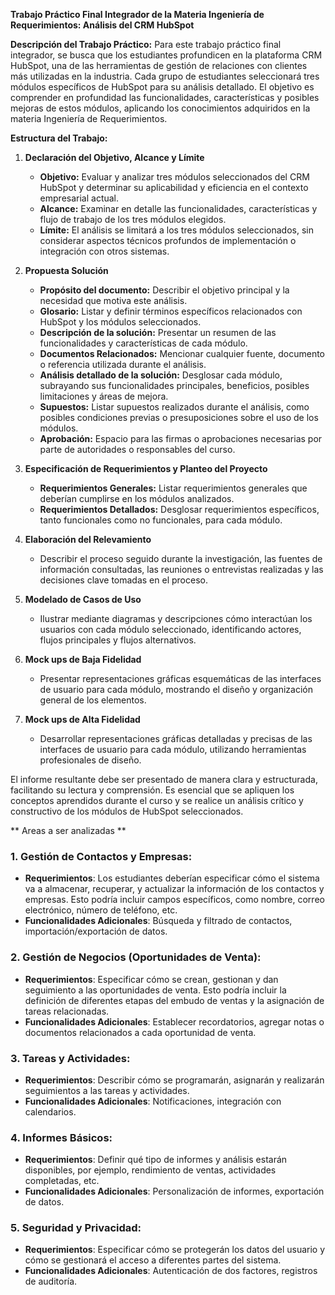 **Trabajo Práctico Final Integrador de la Materia Ingeniería de Requerimientos: Análisis del CRM HubSpot**

**Descripción del Trabajo Práctico:**
Para este trabajo práctico final integrador, se busca que los estudiantes profundicen en la plataforma CRM HubSpot, una de las herramientas de gestión de relaciones con clientes más utilizadas en la industria. Cada grupo de estudiantes seleccionará tres módulos específicos de HubSpot para su análisis detallado. El objetivo es comprender en profundidad las funcionalidades, características y posibles mejoras de estos módulos, aplicando los conocimientos adquiridos en la materia Ingeniería de Requerimientos.

**Estructura del Trabajo:**

1. **Declaración del Objetivo, Alcance y Límite**
   - **Objetivo:** Evaluar y analizar tres módulos seleccionados del CRM HubSpot y determinar su aplicabilidad y eficiencia en el contexto empresarial actual.
   - **Alcance:** Examinar en detalle las funcionalidades, características y flujo de trabajo de los tres módulos elegidos.
   - **Límite:** El análisis se limitará a los tres módulos seleccionados, sin considerar aspectos técnicos profundos de implementación o integración con otros sistemas.

2. **Propuesta Solución**
   - **Propósito del documento:** Describir el objetivo principal y la necesidad que motiva este análisis.
   - **Glosario:** Listar y definir términos específicos relacionados con HubSpot y los módulos seleccionados.
   - **Descripción de la solución:** Presentar un resumen de las funcionalidades y características de cada módulo.
   - **Documentos Relacionados:** Mencionar cualquier fuente, documento o referencia utilizada durante el análisis.
   - **Análisis detallado de la solución:** Desglosar cada módulo, subrayando sus funcionalidades principales, beneficios, posibles limitaciones y áreas de mejora.
   - **Supuestos:** Listar supuestos realizados durante el análisis, como posibles condiciones previas o presuposiciones sobre el uso de los módulos.
   - **Aprobación:** Espacio para las firmas o aprobaciones necesarias por parte de autoridades o responsables del curso.

3. **Especificación de Requerimientos y Planteo del Proyecto**
   - **Requerimientos Generales:** Listar requerimientos generales que deberían cumplirse en los módulos analizados.
   - **Requerimientos Detallados:** Desglosar requerimientos específicos, tanto funcionales como no funcionales, para cada módulo.

5. **Elaboración del Relevamiento**
   - Describir el proceso seguido durante la investigación, las fuentes de información consultadas, las reuniones o entrevistas realizadas y las decisiones clave tomadas en el proceso.

6. **Modelado de Casos de Uso**
   - Ilustrar mediante diagramas y descripciones cómo interactúan los usuarios con cada módulo seleccionado, identificando actores, flujos principales y flujos alternativos.

7. **Mock ups de Baja Fidelidad**
   - Presentar representaciones gráficas esquemáticas de las interfaces de usuario para cada módulo, mostrando el diseño y organización general de los elementos.

8. **Mock ups de Alta Fidelidad**
   - Desarrollar representaciones gráficas detalladas y precisas de las interfaces de usuario para cada módulo, utilizando herramientas profesionales de diseño.

El informe resultante debe ser presentado de manera clara y estructurada, facilitando su lectura y comprensión. Es esencial que se apliquen los conceptos aprendidos durante el curso y se realice un análisis crítico y constructivo de los módulos de HubSpot seleccionados.

** Areas a ser analizadas **
### 1. **Gestión de Contactos y Empresas**:
- **Requerimientos**: Los estudiantes deberían especificar cómo el sistema va a almacenar, recuperar, y actualizar la información de los contactos y empresas. Esto podría incluir campos específicos, como nombre, correo electrónico, número de teléfono, etc.
- **Funcionalidades Adicionales**: Búsqueda y filtrado de contactos, importación/exportación de datos.

### 2. **Gestión de Negocios (Oportunidades de Venta)**:
- **Requerimientos**: Especificar cómo se crean, gestionan y dan seguimiento a las oportunidades de venta. Esto podría incluir la definición de diferentes etapas del embudo de ventas y la asignación de tareas relacionadas.
- **Funcionalidades Adicionales**: Establecer recordatorios, agregar notas o documentos relacionados a cada oportunidad de venta.

### 3. **Tareas y Actividades**:
- **Requerimientos**: Describir cómo se programarán, asignarán y realizarán seguimientos a las tareas y actividades.
- **Funcionalidades Adicionales**: Notificaciones, integración con calendarios.

### 4. **Informes Básicos**:
- **Requerimientos**: Definir qué tipo de informes y análisis estarán disponibles, por ejemplo, rendimiento de ventas, actividades completadas, etc.
- **Funcionalidades Adicionales**: Personalización de informes, exportación de datos.

### 5. **Seguridad y Privacidad**:
- **Requerimientos**: Especificar cómo se protegerán los datos del usuario y cómo se gestionará el acceso a diferentes partes del sistema.
- **Funcionalidades Adicionales**: Autenticación de dos factores, registros de auditoría.

